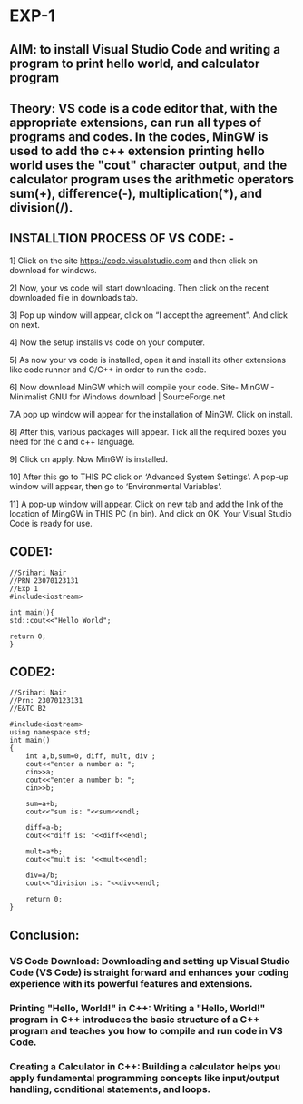 # EXP-1
## AIM: to install Visual Studio Code and writing a program to print hello world, and calculator program

## Theory: VS code is a code editor that, with the appropriate extensions, can run all types of programs and codes. In the codes, MinGW is used to add the c++ extension printing hello world uses the "cout" character output, and the calculator program uses the arithmetic operators sum(+), difference(-), multiplication(*), and division(/).

## INSTALLTION PROCESS OF VS CODE: -

1] Click on the site https://code.visualstudio.com and then click on download for windows.
 
2] Now, your vs code will start downloading. Then click on the recent downloaded file in downloads tab.
 
3] Pop up window will appear, click on “I accept the agreement”. And click on next.
 
4] Now the setup installs vs code on your computer.
 
5] As now your vs code is installed, open it and install its other extensions like code runner and C/C++ in order to run the code. 
 
6] Now download MinGW which will compile your code. Site- MinGW - Minimalist GNU for Windows download | SourceForge.net

 
7.A pop up window will appear for the installation of MinGW. Click on install.
 
8] After this, various packages will appear. Tick all the required boxes you need for the c and c++ language.
 


9] Click on apply. Now MinGW is installed.
 
10] After this go to THIS PC click on ‘Advanced System Settings’. A pop-up window will appear, then go to ‘Environmental Variables’.
 

11] A pop-up window will appear. Click on new tab and add the link of the location of MingGW in THIS PC (in bin). And click on OK. Your Visual Studio Code is ready for use.

## CODE1:

```
//Srihari Nair
//PRN 23070123131
//Exp 1
#include<iostream>

int main(){
std::cout<<"Hello World";

return 0;
}
```

## CODE2:

```
//Srihari Nair
//Prn: 23070123131
//E&TC B2

#include<iostream>
using namespace std;
int main()
{
    int a,b,sum=0, diff, mult, div ;
    cout<<"enter a number a: ";
    cin>>a;
    cout<<"enter a number b: ";
    cin>>b; 

    sum=a+b;
    cout<<"sum is: "<<sum<<endl; 

    diff=a-b; 
    cout<<"diff is: "<<diff<<endl;

    mult=a*b;
    cout<<"mult is: "<<mult<<endl;

    div=a/b;
    cout<<"division is: "<<div<<endl; 

    return 0;
}
```

## Conclusion:

### VS Code Download: Downloading and setting up Visual Studio Code (VS Code) is straight forward and enhances your coding experience with its powerful features and extensions.

### Printing "Hello, World!" in C++: Writing a "Hello, World!" program in C++ introduces the basic structure of a C++ program and teaches you how to compile and run code in VS Code.

### Creating a Calculator in C++: Building a calculator helps you apply fundamental programming concepts like input/output handling, conditional statements, and loops.
